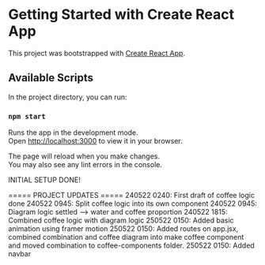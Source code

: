 # Getting Started with Create React App

This project was bootstrapped with [Create React App](https://github.com/facebook/create-react-app).

## Available Scripts

In the project directory, you can run:

### `npm start`

Runs the app in the development mode.\
Open [http://localhost:3000](http://localhost:3000) to view it in your browser.

The page will reload when you make changes.\
You may also see any lint errors in the console.

INITIAL SETUP DONE!

===== PROJECT UPDATES =====
240522 0240: First draft of coffee logic done
240522 0945: Split coffee logic into its own component
240522 0945: Diagram logic settled --> water and coffee proportion
240522 1815: Combined coffee logic with diagram logic
250522 0150: Added basic animation using framer motion
250522 0150: Added routes on app.jsx, combined combination and coffee diagram into make coffee component and moved combination to coffee-components folder.
250522 0150: Added navbar
